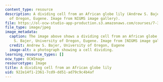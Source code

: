 ```yaml
---
content_type: resource
description: A dividing cell from an African globe lily (Andrew S. Bajer, University
  of Oregon, Eugene. Image from NIGMS image gallery).
file: https://ol-ocw-studio-app-production.s3.amazonaws.com/courses/7-342-to-divide-or-not-to-divide-control-of-cell-cycle-and-growth-by-extracellular-cues-fall-2012/922e14f123617cd9dd51ad79c9c4b4af_7-342f12.jpg
file_type: image/jpeg
image_metadata:
  caption: The image above shows a dividing cell from an African globe lily (Andrew
    S. Bajer, University of Oregon, Eugene. Image from [NIGMS image gallery](http://images.nigms.nih.gov/index.cfm)).
  credit: Andrew S. Bajer, University of Oregon, Eugene
  image-alt: a photograph showing a cell dividing.
learning_resource_types: []
ocw_type: OCWImage
resourcetype: Image
title: A dividing cell from an African globe lily
uid: 922e14f1-2361-7cd9-dd51-ad79c9c4b4af
---
```

